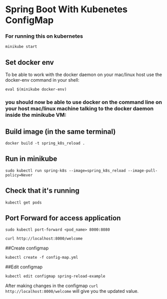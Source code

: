 # Spring Boot With Kubenetes ConfigMap

### For running this on kubernetes

`minikube start`

## Set docker env
To be able to work with the docker daemon on your mac/linux host use the docker-env command in your shell:

`eval $(minikube docker-env)`

### you should now be able to use docker on the command line on your host mac/linux machine talking to the docker daemon inside the minikube VM:

## Build image (in the same terminal)
`docker build -t spring_k8s_reload . `

## Run in minikube
`sudo kubectl run spring-k8s --image=spring_k8s_reload --image-pull-policy=Never`

## Check that it's running
`kubectl get pods`

 
 ## Port Forward for access application 
 
 `sudo kubectl port-forward <pod_name> 8000:8080`

 `curl http://localhost:8000/welcome`
 
 ##Create configmap
 
 `kubectl create -f config-map.yml`
 
 ##Edit configmap

`kubectl edit configmap spring-reload-example`

After making changes in the configmap `curl http://localhost:8000/welcome` will give you the updated value.

